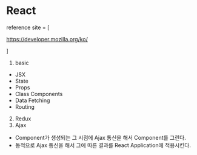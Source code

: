 # React

reference site = [

https://developer.mozilla.org/ko/

]



1. basic

- JSX
- State
- Props
- Class Components
- Data Fetching
- Routing



2. Redux
3. Ajax



- Component가 생성되는 그 시점에 Ajax 통신을 해서 Component를 그린다.
- 동적으로 Ajax 통신을 해서 그에 따른 결과를 React Application에 적용시킨다.